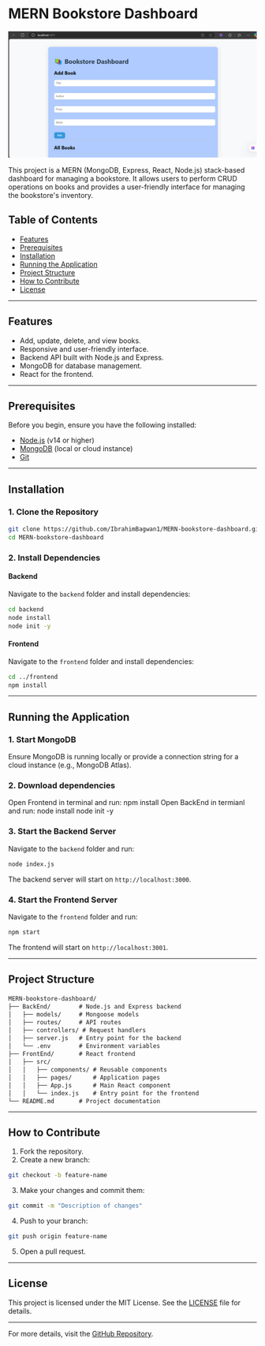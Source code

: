 # MERN Bookstore Dashboard
![Dashboard Preview](User_Interface.png)

This project is a MERN (MongoDB, Express, React, Node.js) stack-based dashboard for managing a bookstore. It allows users to perform CRUD operations on books and provides a user-friendly interface for managing the bookstore's inventory.

## Table of Contents
- [Features](#features)
- [Prerequisites](#prerequisites)
- [Installation](#installation)
- [Running the Application](#running-the-application)
- [Project Structure](#project-structure)
- [How to Contribute](#how-to-contribute)
- [License](#license)

---

## Features
- Add, update, delete, and view books.
- Responsive and user-friendly interface.
- Backend API built with Node.js and Express.
- MongoDB for database management.
- React for the frontend.

---

## Prerequisites
Before you begin, ensure you have the following installed:
- [Node.js](https://nodejs.org/) (v14 or higher)
- [MongoDB](https://www.mongodb.com/) (local or cloud instance)
- [Git](https://git-scm.com/)

---

## Installation

### 1. Clone the Repository
```bash
git clone https://github.com/IbrahimBagwan1/MERN-bookstore-dashboard.git
cd MERN-bookstore-dashboard
```

### 2. Install Dependencies
#### Backend
Navigate to the `backend` folder and install dependencies:
```bash
cd backend
node install
node init -y
```

#### Frontend
Navigate to the `frontend` folder and install dependencies:
```bash
cd ../frontend
npm install
```

---

## Running the Application

### 1. Start MongoDB
Ensure MongoDB is running locally or provide a connection string for a cloud instance (e.g., MongoDB Atlas).

### 2. Download dependencies
Open Frontend in terminal and run:  npm install
Open BackEnd in termianl and run: 
node install
node init -y

### 3. Start the Backend Server
Navigate to the `backend` folder and run:
```bash
node index.js
```
The backend server will start on `http://localhost:3000`.

### 4. Start the Frontend Server
Navigate to the `frontend` folder and run:
```bash
npm start
```
The frontend will start on `http://localhost:3001`.

---

## Project Structure
```
MERN-bookstore-dashboard/
├── BackEnd/        # Node.js and Express backend
│   ├── models/     # Mongoose models
│   ├── routes/     # API routes
│   ├── controllers/ # Request handlers
│   ├── server.js   # Entry point for the backend
│   └── .env        # Environment variables
├── FrontEnd/       # React frontend
│   ├── src/
│   │   ├── components/ # Reusable components
│   │   ├── pages/      # Application pages
│   │   ├── App.js      # Main React component
│   │   └── index.js    # Entry point for the frontend
└── README.md       # Project documentation
```

---

## How to Contribute
1. Fork the repository.
2. Create a new branch:
  ```bash
  git checkout -b feature-name
  ```
3. Make your changes and commit them:
  ```bash
  git commit -m "Description of changes"
  ```
4. Push to your branch:
  ```bash
  git push origin feature-name
  ```
5. Open a pull request.

---

## License
This project is licensed under the MIT License. See the [LICENSE](LICENSE) file for details.

---

For more details, visit the [GitHub Repository](https://github.com/IbrahimBagwan1/MERN-bookstore-dashboard.git).
